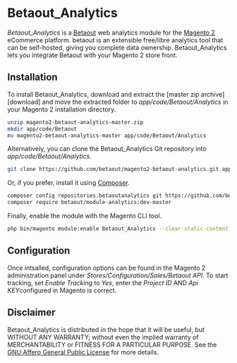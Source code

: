 Betaout_Analytics
============

*Betaout_Analytics* is a [Betaout] web analytics module for the
[Magento 2][magento] eCommerce platform.  betaout is an extensible
free/libre analytics tool that can be self-hosted, giving you complete
data ownership.  Betaout_Analytics lets you integrate Betaout with your
Magento 2 store front.


Installation
------------

To install Betaout_Analytics, download and extract the
[master zip archive][download] and move the extracted folder to
*app/code/Betaout/Analytics* in your Magento 2 installation directory.

```sh
unzip magento2-betaout-analytics-master.zip
mkdir app/code/Betaout
mv magento2-betaout-analytics-master app/code/Betaout/Analytics
```

Alternatively, you can clone the Betaout_Analytics Git repository into
*app/code/Betaout/Analytics*.

```sh
git clone https://github.com/betaout/magento2-betaout-analytics.git app/code/Betaout/Analytics
```

Or, if you prefer, install it using [Composer][composer].

```sh
composer config repositories.betaoutanalytics git https://github.com/betaout/magento2-betaout-analytics.git
composer require betaout/module-analytics:dev-master
```

Finally, enable the module with the Magento CLI tool.

```sh
php bin/magento module:enable Betaout_Analytics --clear-static-content
```


Configuration
-------------

Once intsalled, configuration options can be found in the Magento 2
administration panel under *Stores/Configuration/Sales/Betaout API*.
To start tracking, set *Enable Tracking* to *Yes*, enter the
*Project ID* AND *Api KEY*configured in Magento is correct.

Disclaimer
----------

Betaout_Analytics is distributed in the hope that it will be useful, but
WITHOUT ANY WARRANTY; without even the implied warranty of
MERCHANTABILITY or FITNESS FOR A PARTICULAR PURPOSE. See the [GNU
Affero General Public License][agpl] for more details.

[agpl]: http://www.gnu.org/licenses/agpl.html
    "GNU Affero General Public License"
[composer]: https://getcomposer.org/
    "Dependency Manager for PHP"
[magento]: https://magento.com/
    "eCommerce Software & eCommerce Platform Solutions"
[betaout]: http://app.betaout.com/
    "Free Web Analytics Software"
